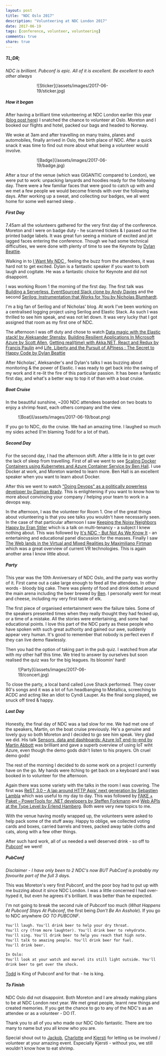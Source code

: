 ```yaml
---
layout: post
title: "NDC Oslo 2017"
description: "Volunteering at NDC London 2017"
date: 2017-06-19
tags: [conference, volunteer, volunteering]
comments: true
share: true
---
```


##### TL;DR;

_NDC is brilliant. Pubconf is epic. All of it is excellent. Be excellent to each other always_

<div style="align:center; width:50%; margin-left: 20%;" markdown="1">
![Sticker](/assets/images/2017-06-19/sticker.jpg)
</div>

##### How it began

After having a brilliant time volunteering at NDC London earlier this year ([blog post here](http://jesswhite.co.uk/2017-01-29/ndclondon-post/)) I snatched the chance to volunteer at Oslo. Moreton and I booked our flights and hotel, packed our bags and headed to Norway.

We woke at 3am and after travelling on many trains, planes and automobiles, finally arrived in Oslo, the birth place of NDC. After a quick snack it was time to find out more about what being a volunteer would involve.

<div style="align:center; width:50%; margin-left: 20%;" markdown="1">
![Badge](/assets/images/2017-06-19/badge.jpg)
</div>

After a tour of the venue (which was GIGANTIC compared to London), we were put to work: unpacking lanyards and hoodies ready for the following day. There were a few familiar faces that were good to catch up with and we met a few people we would become friends with over the following days. After working up a sweat, and collecting our badges, we all went home for some well earned sleep . 

##### First Day

7.45am all the volunteers gathered for the very first day of the conference. Moreton and I were on badge duty - he scanned tickets & I passed out the printed badge labels. It was great fun seeing a mixture of excited and jet lagged faces entering the conference. Though we had some technical difficulties, we were done with plenty of time to see the Keynote by [Dylan Beattie](https://twitter.com/dylanbeattie).

Walking in to [I Want My NDC ](https://twitter.com/dylanbeattie/status/868846378151284736), feeling the buzz from the attendees, it was hard not to get excited. Dylan is a fantastic speaker if you want to both laugh and cogitate. He was a fantastic choice for Keynote and did not disappoint. 

I was working Room 1 the morning of the first day. The first talk was [Building a Serverless, EventSourced Slack clone by Andy Davies](http://ndcoslo.com/talk/building-a-serverless-eventsourced-slack-clone/) and the second [Serilog: Instrumentation that Works for You by Nicholas Blumhardt](http://ndcoslo.com/talk/serilog-instrumentation-that-works-for-you/).

I'm a big fan of Serilog and of Nicholas' blog. At work I've been working on a centralised logging project using Serilog and Elastic Stack. As such I was thrilled to see him speak, and was not let down. It was very lucky that I got assigned that room as my first one of NDC.

The afternoon I was off duty and chose to watch [Data magic with the Elastic stack! by Aleksander Stensby](http://ndcoslo.com/talk/data-magic-with-the-elastic-stack/),  [Building Resilient Applications In Microsoft Azure by Scott Allen](http://ndcoslo.com/talk/building-resilient-applications-in-microsoft-azure/), [Getting real(time) with Akka.NET, React and Redux by Francis Paulin](http://ndcoslo.com/talk/getting-realtime-with-akka-net-react-and-redux/) and  [Life, Liberty and the Pursuit of APIness : The Secret to Happy Code by Dylan Beattie](http://ndcoslo.com/talk/life-liberty-and-the-pursuit-of-apiness-the-secret-to-happy-code/)

After Nicholas', Aleksander's and Dylan's talks I was buzzing about monitoring & the power of Elastic. I was ready to get back into the swing of my work and it re-lit the fire of this particular passion. It has been a fantastic first day, and what's a better way to top it of than with a boat cruise.

##### Boat Cruise

In the beautiful sunshine, ~200 NDC attendees boarded on two boats to enjoy a shrimp feast, each others company and the view. 

<div style="align:center; width:90%; margin-left: 8%;" markdown="1">
![Boat](/assets/images/2017-06-19/boat.png)
</div>

If you go to NDC, do the cruise. We had an amazing time. I laughed so much my sides ached (I'm blaming Todd for a lot of that). 

##### Second Day

For the second day, I had the afternoon shift. After a little lie in to get over the lack of sleep from travelling. First of all we went to see [Scaling Docker Containers using Kubernetes and Azure Container Service by Ben Hall](http://ndcoslo.com/talk/scaling-docker-containers-using-kubernetes-and-azure-container-service/). I use Docker at work, and Moreton wanted to learn more. Ben Hall is an excellent speaker when you want to learn about Docker.

After this we went to watch ["Doing Devops" as a politically powerless developer by Damian Brady](http://ndcoslo.com/talk/doing-devops-as-a-politically-powerless-developer/). This is enlightening if you want to know how to more about convincing your company / helping your team to work in a devops way.

In the afternoon, I was the volunteer for Room 1. One of the great things about volunteering is that you see talks you wouldn't have necessarily seen. In the case of that particular afternoon I saw [Keeping the Noisy Neighbors Happy by Eran Stiler](http://ndcoslo.com/talk/keeping-the-noisy-neighbors-happy/) which is a talk on multi-tenancy - a subject I knew nothing about. This was followed by [It's NDC - But Not As We Know It](http://ndcoslo.com/talk/tba-8/) - an entertaining and educational panel discussion for the masses. Finally I saw [The Web lands in the Virtual and Mixed Realities by Maximiliano Firtman](http://ndcoslo.com/talk/the-web-lands-in-the-virtual-and-mixed-realities/) which was a great overview of current VR technologies. This is again another area I know little about.

##### Party

This year was the 10th Anniversary of NDC Oslo, and the party was worthy of it. First came out a cake large enough to feed all the attendees. In other words - bloody big cake. There was plenty of food and drink dotted around the main arena including the beer brewed by [Ben](www.twitter.com/benwholikesbeer). I personally went for meat and cheese, including my very first taste of elk. 

The first piece of organised entertainment were the failure tales. Some of the speakers presented times when they really thought they had fecked up, or a time of a mistake. All the stories were entertaining, and some had educational points. I love this part of the NDC party as these people who have spoken with such great authority and gained our awe, suddenly appear very human. It's good to remember that nobody is perfect even if they can live demo flawlessly.

Then you had the option of taking part in the pub quiz. I watched from afar with my other half this time. We tried to answer by ourselves but soon realised the quiz was for the big leagues. Its bloomin' hard!

<div style="align:center; width:50%; margin-left: 8%;" markdown="1">
![Party](/assets/images/2017-06-19/concert.jpg)
</div>

To close the party, a local band called Love Shack performed. They cover 80's songs and it was a lot of fun headbanging to Metallica, screeching to ACDC and acting like an idiot to Cyndi Lauper. As the final song played, we snuck off tired & happy.

##### Last Day

Honestly, the final day of NDC was a tad slow for me. We had met one of the speakers, Martin, on the boat cruise previously. He's a genuine and lovely guy so both Moreton and I decided to go see him speak. Very glad we did. His talk [Sensors, data and dashboards: Azure IoT end-to-end by Martin Abbott](http://ndcoslo.com/talk/sensors-data-and-dashboards-azure-iot-end-to-end/) was brilliant and gave a superb overview of using IoT wiht Azure, even though the demo gods didn't listen to his prayers. Oh cruel demo gods!

The rest of the morning I decided to do some work on a project I currently have on the go. My hands were itching to get back on a keyboard and I was booked in to volunteer for the afternoon.

Again there was some variety with the talks in the room I was covering. The first was [ReST 3.0 – A lap around HTTP Apis' next generation by Sebastien Lambla](http://ndcoslo.com/talk/rest-3-0-a-lap-around-http-apis-next-generation/) which was useful to my day to day. This was followed by [FAKE + Paket – PowerTools for .NET developers by Steffen Forkmann](http://ndcoslo.com/talk/fake-paket/) and [Web APIs at the Type Level by Erlend Hamberg](http://ndcoslo.com/talk/servant-web-apis-at-the-type-level/). Both were very new topics to me.  

With the venue having mostly wrapped up, the volunteers were asked to help pack some of the stuff away. Happy to oblige, we collected voting cards and boxes, carried barrels and trees, packed away table cloths and cats, along with a few other things.

After such hard work, all of us needed a well deserved drink - so off to [Pubconf](www.twitter.com/PubConf/) we went!

##### PubConf

_Disclaimer - I have only been to 2 NDC's now BUT PubConf is probably my favourite part of the full 3 days._

This was Moreton's very first Pubconf, and the poor boy had to put up with me buzzing about it since NDC London. I was a little concerned I had over-hyped it, but even he agrees it's brilliant. It was better than he expected.

I'm not going to break the second rule of Pubconf too much (_What Happens At Pubconf Stays At Pubconf_, the first being _Don't Be An Asshole_). If you go to NDC anywhere _GO TO PUBCONF_. 

```
You'll laugh. You'll drink beer to help your dry throat. 
You'll cry (from more laughter). You'll drink beer to rehydrate.
You'll sing. You'll drink beer to help you reach that high note.
You'll talk to amazing people. You'll drink beer for fuel.
You'll drink beer. 
```
```
In Oslo:
You'll look at your watch and marvel its still light outside. You'll drink beer to get over the shock.
```

[Todd](www.twitter.com/toddhgardener) is King of Pubconf and for that - he is king.

##### To Finish

NDC Oslo did not disappoint. Both Moreton and I are already making plans to be at NDC London next year. We met great people, learnt new things and created memories. If you get the chance to go to any of the NDC's as an attendee or as a volunteer - DO IT.

Thank you to all of you who made our NDC Oslo fantastic. There are too many to name but you all know who you are. 

Special shout out to [Jackob](www.twitter.com/jakbradf), [Charlotte](www.twitter.com/charlottelyng) and [Kjersti](www.twitter.com/KjerstiSandberg) for letting us be involved / volunteer at your amazing event. Especially Kjersti - without you, we still wouldn't know how to eat shrimp.
